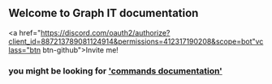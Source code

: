 ## Welcome to Graph IT documentation

<a href="https://discord.com/oauth2/authorize?client_id=887213789081124914&permissions=412317190208&scope=bot"vclass="btn btn-github">Invite me!</a>

### you might be looking for ['commands documentation'](graph_it/commands/)
